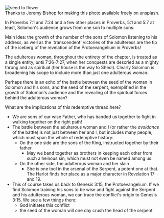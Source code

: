 <div className="postImageContainer"><img src="/blogpost/seed-to-flower.jpg" className="wideNonMovingPostimage" alt="seed to flower" title="drowning in work"/></div>

<div className="captionText">Thanks to Jeremy Bishop for making this <a href="https://unsplash.com/photos/closeup-photography-of-plant-on-ground-vGjGvtSfys4" target="_blank">photo</a> available freely on <a href="https://www.unsplash.com" target="_blank">unsplash</a>.</div>


In Proverbs 7:1 and 7:24 and a few other places in Proverbs, 5:1 and 5:7 at least, Solomon's audience grows from one son to multiple sons:

Main idea: the growth of the number of the sons of Solomon listening to his address, as well as the 'transcendent' victories of the adulteress are the tip of the iceberg of the revelation of the Protoevangelium in Proverbs!

The adulterous woman, throughout the entirety of the chapter, is treated as a single entity, _until_ 7:26-7:27, when her conquests are descried as a mighty throng and as spiritual (her house is the way to Sheol). Clearly Solomon is broadening his scope to include more than just one adulterous woman.

Perhaps there is an echo of the battle between the seed of the woman in Solomon and his sons, and the seed of the serpent, exemplified in the growth of Solomon's audience and the revealing of the spiritual forces behind the adulterous woman?

What are the implications of this redemptive thread here?
- We are sons of our wise Father, who has banded us together to fight in walking together on the right path!
- The battle between the adulterous woman and I (or rather the _avoidance_ of the battle) is not just between her and I, but includes many people, which must span the whole of redemptive history:
	- On the one side are the sons of the King, instructed together by their father.
		- May we band together as brothers in keeping each other from such a heinous sin, which must not even be named among us.
	- On the other side, the adulterous woman and her slain
		- She is one tool in the arsenal of the Serpent, a potent one at that. The Harlot finds her place as a major character in Revelation 17 and 19.
- This of course takes us back to Genesis 3:15, the Protoevangelium. If we find Solomon training his sons to be wise and fight against the Serpent and his adulterous woman, we can trace the conflict's origin to Genesis 3:15. We see a few things there:
	- God initiates this conflict
	- the seed of the woman will one day crush the head of the serpent

